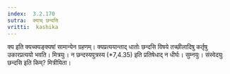 ```yaml
---
index:  3.2.170
sutra:  क्याच् छन्दसि
vritti:  kashika 
---
```


क्य इति क्यच्क्यङ्क्यषां सामान्येन ग्रहणम्। क्यप्रत्ययान्ताद् धातोः छन्दसि विषये तच्छीलादिषु कर्तृषु उकारप्रत्ययो भवति। मित्रयुः। न छन्दस्यपुत्रस्य (*7,4.35) इति प्रतिषेधाद् न धीर्घः। सुम्नयुः। संस्वेदयुः छन्दसि इति किम्? मित्रीयिता।

